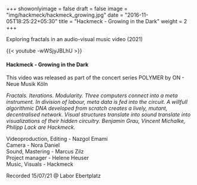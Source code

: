 +++
showonlyimage = false
draft = false
image = "img/hackmeck/hackmeck_growing.jpg"
date = "2016-11-05T18:25:22+05:30"
title = "Hackmeck - Growing in the Dark"
weight = 2
+++

Exploring fractals in an audio-visual music video (2021)
<!--more-->

{{< youtube -wWSjyJBLhU >}}

#### Hackmeck - Growing in the Dark 
This video was released as part of the concert series POLYMER by ON - Neue Musik Köln 


*Fractals. Iterations. Modularity. Three computers connect into a meta instrument. In division of labour, meta data is fed into the circuit. A willfull algorithmic DNA developed from scratch creates a lively, mutant, decentralised network. Visual structures translate into sound translate into visualizations of their hidden circuitry. Benjamin Grau, Vincent Michalke, Philipp Lack are Hackmeck.*

Videoproduction, Editing - Nazgol Emami \
Camera - Nora Daniel \
Sound, Mastering - Marcus Zilz \
Project manager - Helene Heuser \
Music, Visuals - Hackmeck 

Recorded 15/07/21 @ Labor Ebertplatz